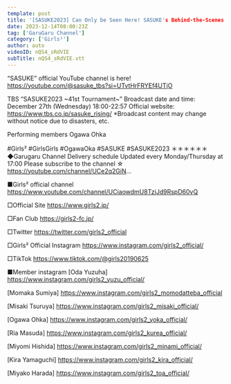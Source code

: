 ```yaml
---
template: post
title: '[SASUKE2023] Can Only be Seen Here! SASUKE's Behind-the-Scenes Reveal! !'
date: 2023-12-14T08:00:23Z
tag: ['GaruGaru Channel']
category: ['Girls²']
author: auto 
videoID: nQS4_sRdVIE
subTitle: nQS4_sRdVIE.vtt
---
```

“SASUKE” official YouTube channel is here!
https://youtube.com/@sasuke_tbs?si=UTvtHrFRYEf4UTjO

TBS “SASUKE2023 ~41st Tournament~”
Broadcast date and time: December 27th (Wednesday) 18:00-22:57
Official website: https://www.tbs.co.jp/sasuke_rising/
*Broadcast content may change without notice due to disasters, etc.

Performing members
Ogawa Ohka

#Girls² #GirlsGirls #OgawaOka #SASUKE #SASUKE2023
＊＊＊＊＊＊
◆Garugaru Channel
Delivery schedule
Updated every Monday/Thursday at 17:00
Please subscribe to the channel ☆
https://youtube.com/channel/UCe2q2GiN...

■Girls² official channel
https://www.youtube.com/channel/UCiaowdmU8TziJd9RspD60yQ

□Official Site
https://www.girls2.jp/

□Fan Club
https://girls2-fc.jp/

□Twitter
https://twitter.com/girls2_official

□Girls² Official Instagram
https://www.instagram.com/girls2_official/

□TikTok
https://www.tiktok.com/@girls20190625

■Member instagram
[Oda Yuzuha]
https://www.instagram.com/girls2_yuzu_official/

[Momaka Sumiya]
https://www.instagram.com/girls2_momodatteba_official

[Misaki Tsuruya]
https://www.instagram.com/girls2_misaki_official/

[Ogawa Ohka]
https://www.instagram.com/girls2_yoka_official/

[Ria Masuda]
https://www.instagram.com/girls2_kurea_official/

[Miyomi Hishida]
https://www.instagram.com/girls2_minami_official/

[Kira Yamaguchi]
https://www.instagram.com/girls2_kira_official/

[Miyako Harada]
https://www.instagram.com/girls2_toa_official/